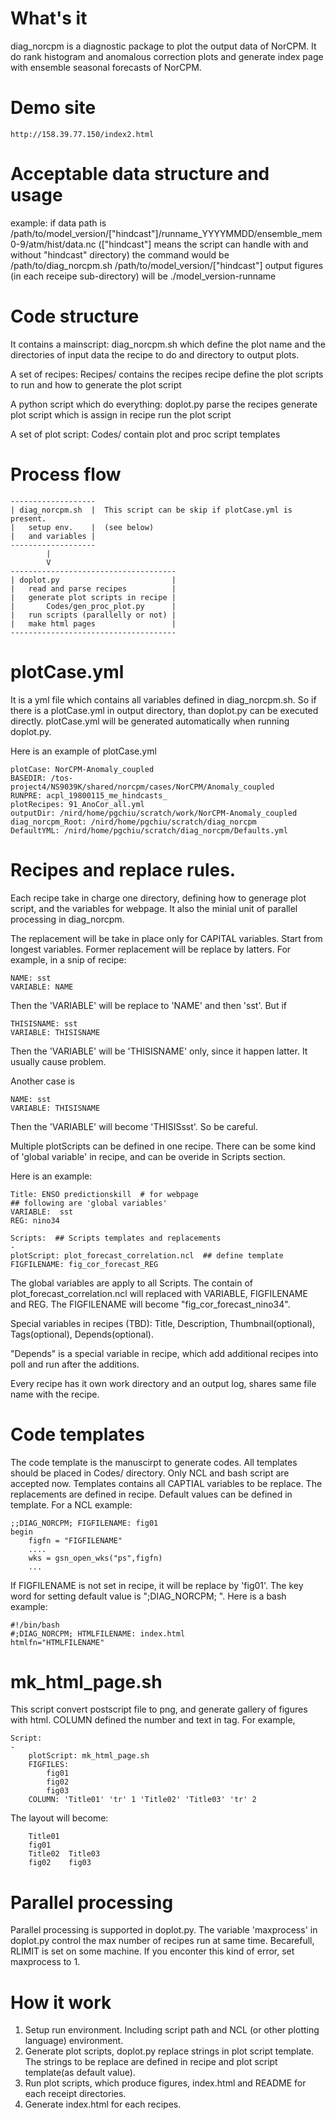 # What's it
diag_norcpm is a diagnostic package to plot the output data of NorCPM.
It do rank histogram and anomalous correction plots and generate index page with ensemble seasonal forecasts of NorCPM.

# Demo site
    http://158.39.77.150/index2.html

# Acceptable data structure and usage
example:
    if data path is 
        /path/to/model_version/["hindcast"]/runname_YYYYMMDD/ensemble_mem0-9/atm/hist/data.nc
        (["hindcast"] means the script can handle with and without "hindcast" directory)
    the command would be
        /path/to/diag_norcpm.sh  /path/to/model_version/["hindcast"]
    output figures (in each receipe sub-directory) will be
        ./model_version-runname

# Code structure
It contains a mainscript: diag_norcpm.sh
    which define the plot name and the directories of input data
    the recipe to do
    and directory to output plots.

A set of recipes: Recipes/
    contains the recipes
    recipe define the plot scripts to run and how to generate the plot script

A python script which do everything: doplot.py
    parse the recipes
    generate plot script which is assign in recipe
    run the plot script

A set of plot script: Codes/
    contain plot and proc script templates


# Process flow
```
-------------------
| diag_norcpm.sh  |  This script can be skip if plotCase.yml is present.
|   setup env.    |  (see below)
|   and variables |
-------------------
        |
        V
-------------------------------------
| doplot.py                         |
|   read and parse recipes          |
|   generate plot scripts in recipe |
|       Codes/gen_proc_plot.py      |
|   run scripts (parallelly or not) |
|   make html pages                 |
-------------------------------------
```

# plotCase.yml
It is a yml file which contains all variables defined in diag_norcpm.sh.
So if there is a plotCase.yml in output directory, than doplot.py can be executed directly.
plotCase.yml will be generated automatically when running doplot.py.

Here is an example of plotCase.yml
```
plotCase: NorCPM-Anomaly_coupled
BASEDIR: /tos-project4/NS9039K/shared/norcpm/cases/NorCPM/Anomaly_coupled
RUNPRE: acpl_19800115_me_hindcasts_
plotRecipes: 91_AnoCor_all.yml
outputDir: /nird/home/pgchiu/scratch/work/NorCPM-Anomaly_coupled
diag_norcpm_Root: /nird/home/pgchiu/scratch/diag_norcpm
DefaultYML: /nird/home/pgchiu/scratch/diag_norcpm/Defaults.yml
```

# Recipes and replace rules.
Each recipe take in charge one directory, defining how to generage plot script, and the variables for webpage. It also the minial unit of parallel processing in diag_norcpm.

The replacement will be take in place only for CAPITAL variables. Start from longest variables. Former replacement will be replace by latters. For example, in a snip of recipe:
```
NAME: sst
VARIABLE: NAME
```
Then the 'VARIABLE' will be replace to 'NAME' and then 'sst'. But if
```
THISISNAME: sst
VARIABLE: THISISNAME
```
Then the 'VARIABLE' will be 'THISISNAME' only, since it happen latter. It usually cause problem.

Another case is 
```
NAME: sst
VARIABLE: THISISNAME
```
Then the 'VARIABLE' will become 'THISISsst'. So be careful.


Multiple plotScripts can be defined in one recipe. There can be some kind of 'global variable' in recipe, and can be overide in Scripts section.

Here is an example:
    
```
Title: ENSO predictionskill  # for webpage
## following are 'global variables'
VARIABLE:  sst
REG: nino34

Scripts:  ## Scripts templates and replacements
-  
plotScript: plot_forecast_correlation.ncl  ## define template
FIGFILENAME: fig_cor_forecast_REG

```
The global variables are apply to all Scripts. The contain of plot_forecast_correlation.ncl will replaced with VARIABLE, FIGFILENAME and REG. The FIGFILENAME will become "fig_cor_forecast_nino34".

Special variables in recipes (TBD): Title, Description, Thumbnail(optional), Tags(optional), Depends(optional).

"Depends" is a special variable in recipe, which add additional recipes into poll and run after the additions.

Every recipe has it own work directory and an output log, shares same file name with the recipe.


# Code templates
The code template is the manuscirpt to generate codes. All templates should be placed in Codes/ directory.
Only NCL and bash script are accepted now.
Templates contains all CAPTIAL variables to be replace. The replacements are defined in recipe.
Default values can be defined in template. For a NCL example:
```
;;DIAG_NORCPM; FIGFILENAME: fig01
begin
    figfn = "FIGFILENAME"
    ....
    wks = gsn_open_wks("ps",figfn)
    ...
```
If FIGFILENAME is not set in recipe, it will be replace by 'fig01'. The key word for setting default value is ";DIAG_NORCPM; ". Here is a bash example:
```
#!/bin/bash
#;DIAG_NORCPM; HTMLFILENAME: index.html
htmlfn="HTMLFILENAME"
```

# mk_html_page.sh
This script convert postscript file to png, and generate gallery of figures with html. COLUMN defined the number and text in <table> tag.
For example, 
```
Script:
-
    plotScript: mk_html_page.sh
    FIGFILES:
        fig01
        fig02
        fig03
    COLUMN: 'Title01' 'tr' 1 'Title02' 'Title03' 'tr' 2
```
The layout will become:
```
    Title01
    fig01
    Title02  Title03
    fig02    fig03
```


# Parallel processing 
Parallel processing is supported in doplot.py. The variable 'maxprocess' in doplot.py control the max number of recipes run at same time.
Becarefull, RLIMIT is set on some machine. If you enconter this kind of error, set maxprocess to 1.


# How it work
1. Setup run environment. Including script path and NCL (or other plotting language) environment.
2. Generate plot scripts, doplot.py replace strings in plot script template.
    The strings to be replace are defined in recipe and plot script template(as default value).
3. Run plot scripts, which produce figures, index.html and README for each receipt directories.
4. Generate index.html for each recipes.

